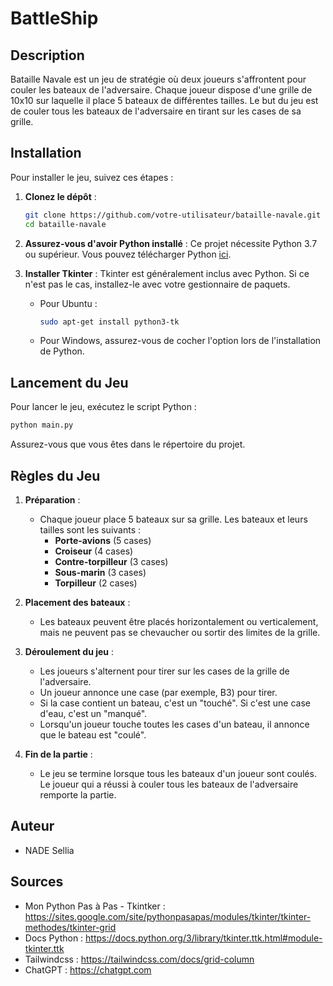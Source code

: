 # BattleShip

## Description
Bataille Navale est un jeu de stratégie où deux joueurs s'affrontent pour couler les bateaux de l'adversaire. Chaque joueur dispose d'une grille de 10x10 sur laquelle il place 5 bateaux de différentes tailles. Le but du jeu est de couler tous les bateaux de l'adversaire en tirant sur les cases de sa grille.

## Installation

Pour installer le jeu, suivez ces étapes :

1. **Clonez le dépôt** : 
   ```bash
   git clone https://github.com/votre-utilisateur/bataille-navale.git
   cd bataille-navale
   ```

2. **Assurez-vous d'avoir Python installé** :
   Ce projet nécessite Python 3.7 ou supérieur. Vous pouvez télécharger Python [ici](https://www.python.org/downloads/).

3. **Installer Tkinter** :
   Tkinter est généralement inclus avec Python. Si ce n'est pas le cas, installez-le avec votre gestionnaire de paquets.
    - Pour Ubuntu :
      ```bash
      sudo apt-get install python3-tk
      ```
    - Pour Windows, assurez-vous de cocher l'option lors de l'installation de Python.

## Lancement du Jeu

Pour lancer le jeu, exécutez le script Python :

```bash
python main.py
```

Assurez-vous que vous êtes dans le répertoire du projet.

## Règles du Jeu

1. **Préparation** :
    - Chaque joueur place 5 bateaux sur sa grille. Les bateaux et leurs tailles sont les suivants :
        - **Porte-avions** (5 cases)
        - **Croiseur** (4 cases)
        - **Contre-torpilleur** (3 cases)
        - **Sous-marin** (3 cases)
        - **Torpilleur** (2 cases)

2. **Placement des bateaux** :
    - Les bateaux peuvent être placés horizontalement ou verticalement, mais ne peuvent pas se chevaucher ou sortir des limites de la grille.

3. **Déroulement du jeu** :
    - Les joueurs s'alternent pour tirer sur les cases de la grille de l'adversaire.
    - Un joueur annonce une case (par exemple, B3) pour tirer.
    - Si la case contient un bateau, c'est un "touché". Si c'est une case d'eau, c'est un "manqué".
    - Lorsqu'un joueur touche toutes les cases d'un bateau, il annonce que le bateau est "coulé".

4. **Fin de la partie** :
    - Le jeu se termine lorsque tous les bateaux d'un joueur sont coulés. Le joueur qui a réussi à couler tous les bateaux de l'adversaire remporte la partie.

## Auteur
- NADE Sellia

## Sources
- Mon Python Pas à Pas - Tkintker : https://sites.google.com/site/pythonpasapas/modules/tkinter/tkinter-methodes/tkinter-grid
- Docs Python : https://docs.python.org/3/library/tkinter.ttk.html#module-tkinter.ttk
- Tailwindcss : https://tailwindcss.com/docs/grid-column
- ChatGPT : https://chatgpt.com
